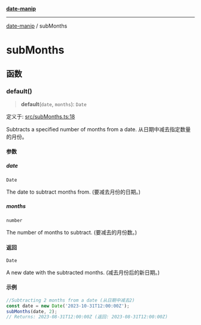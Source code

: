 [**date-manip**](index.md)

***

[date-manip](modules.md) / subMonths

# subMonths

## 函数

### default()

> **default**(`date`, `months`): `Date`

定义于: [src/subMonths.ts:18](https://github.com/fengxinming/date-manip/blob/672f1dce8f57973c145b734bdf778535cf1bb983/src/subMonths.ts#L18)

Subtracts a specified number of months from a date.
从日期中减去指定数量的月份。

#### 参数

##### date

`Date`

The date to subtract months from. (要减去月份的日期。)

##### months

`number`

The number of months to subtract. (要减去的月份数。)

#### 返回

`Date`

A new date with the subtracted months. (减去月份后的新日期。)

#### 示例

```ts
//Subtracting 2 months from a date (从日期中减去2)
const date = new Date('2023-10-31T12:00:00Z');
subMonths(date, 2);
// Returns: 2023-08-31T12:00:00Z (返回: 2023-08-31T12:00:00Z)
```
